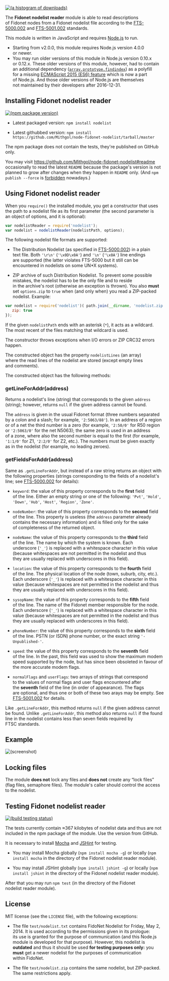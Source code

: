 [![(a histogram of downloads)](https://nodei.co/npm-dl/nodelist.png?height=3)](https://npmjs.org/package/nodelist)

The **Fidonet nodelist reader** module is able to read descriptions of Fidonet nodes from a Fidonet nodelist file according to the [FTS-5000.002](http://ftsc.org/docs/fts-5000.002) and [FTS-5001.002](http://ftsc.org/docs/fts-5001.002) standards.

This module is written in JavaScript and requires [Node.js](http://nodejs.org/) to run.
* Starting from v2.0.0, this module requires Node.js version 4.0.0 or newer.
* You may run older versions of this module in Node.js version 0.10.x or 0.12.x. These older versions of this module, however, had to contain an additional dependency ([`array.prototype.findindex`](https://www.npmjs.com/package/array.prototype.findindex)) as a polyfill for a missing [ECMAScript 2015 (ES6) feature](https://developer.mozilla.org/en-US/docs/Web/JavaScript/Reference/Global_Objects/Array/findIndex) which is now a part of Node.js. And those older versions of Node.js are themselves not maintained by their developers after 2016-12-31.

## Installing Fidonet nodelist reader

[![(npm package version)](https://nodei.co/npm/nodelist.png?downloads=true&downloadRank=true)](https://npmjs.org/package/nodelist)

* Latest packaged version: `npm install nodelist`

* Latest githubbed version: `npm install https://github.com/Mithgol/node-fidonet-nodelist/tarball/master`

The npm package does not contain the tests, they're published on GitHub only.

You may visit https://github.com/Mithgol/node-fidonet-nodelist#readme occasionally to read the latest `README` because the package's version is not planned to grow after changes when they happen in `README` only. (And `npm publish --force` is [forbidden](http://blog.npmjs.org/post/77758351673/no-more-npm-publish-f) nowadays.)

## Using Fidonet nodelist reader

When you `require()` the installed module, you get a constructor that uses the path to a nodelist file as its first parameter (the second parameter is an object of options, and it is optional):

```js
var nodelistReader = require('nodelist');
var nodelist = nodelistReader(nodelistPath, options);
```

The following nodelist file formats are supported:

* The Distribution Nodelist (as specified in [FTS-5000.002](http://ftsc.org/docs/fts-5000.002)) in a plain text file. Both `'\r\n'` (`'\x0D\x0A'`) and `'\n'` (`'\x0A'`) line endings are supported (the latter violates FTS-5000 but it still can be encountered in nodelists on some UN*X systems).

* ZIP archive of such Distribution Nodelist. To prevent some possible mistakes, the nodelist has to be the only file and to reside in the archive's root (otherwise an exception is thrown). You also **must** set `options.zip` to `true` when (and only when) you read a ZIP-packed nodelist. Example:

```js
var nodelist = require('nodelist')( path.join(__dirname, 'nodelist.zip'), {
   zip: true
});
```

If the given `nodelistPath` ends with an asterisk (`*`), it acts as a wildcard. The most recent of the files matching that wildcard is used.

The constructor throws exceptions when I/O errors or ZIP CRC32 errors happen.

The constructed object has the property `nodelistLines` (an array) where the read lines of the nodelist are stored (except empty lines and comments).

The constructed object has the following methods:

### getLineForAddr(address)

Returns a nodelist's line (string) that corresponds to the given `address` (string); however, returns `null` if the given address cannot be found.

The `address` is given in the usual Fidonet format (three numbers separated by a colon and a slash; for example, `'2:5063/88'`). In an address of a region or of a net the third number is a zero (for example, `'2:50/0'` for R50 region or `'2:5063/0'` for the net N5063); the same zero is used in an address of a zone, where also the second number is equal to the first (for example, `'1:1/0'` for Z1, `'2:2/0'` for Z2, etc.). The numbers must be given exactly as in the nodelist (for example, no leading zeroes).

### getFieldsForAddr(address)

Same as `.getLineForAddr`, but instead of a raw string returns an object with the following properties (strings corresponding to the fields of a nodelist's line; see [FTS-5000.002](http://ftsc.org/docs/fts-5000.002) for details):

* `keyword`: the value of this property corresponds to the **first** field of the line. Either an empty string or one of the following: `'Pvt'`, `'Hold'`, `'Down'`, `'Hub'`, `'Host'`, `'Region'`, `'Zone'`.

* `nodeNumber`: the value of this property corresponds to the **second** field of the line. This property is useless (the `address` parameter already contains the necessary information) and is filled only for the sake of completeness of the returned object.

* `nodeName`: the value of this property corresponds to the **third** field of the line. The name by which the system is known. Each underscore (`'_'`) is replaced with a whitespace character in this value (because whitespaces are not permitted in the nodelist and thus they are usually replaced with underscores in this field).

* `location`: the value of this property corresponds to the **fourth** field of the line. The physical location of the node (town, suburb, city, etc.). Each underscore (`'_'`) is replaced with a whitespace character in this value (because whitespaces are not permitted in the nodelist and thus they are usually replaced with underscores in this field).

* `sysopName`: the value of this property corresponds to the **fifth** field of the line. The name of the Fidonet member responsible for the node. Each underscore (`'_'`) is replaced with a whitespace character in this value (because whitespaces are not permitted in the nodelist and thus they are usually replaced with underscores in this field).

* `phoneNumber`: the value of this property corresponds to the **sixth** field of the line. PSTN (or ISDN) phone number, or the exact string `'-Unpublished-'`.

* `speed`: the value of this property corresponds to the **seventh** field of the line. In the past, this field was used to show the maximum modem speed supported by the node, but has since been obsoleted in favour of the more accurate modem flags.

* `normalFlags` and `userFlags`: two arrays of strings that correspond to the values of normal flags and user flags encountered after the **seventh** field of the line (in order of appearance). The flags are optional, and thus one or both of these two arays may be empty. See [FTS-5001.002](http://ftsc.org/docs/fts-5001.002) for details.

Like `.getLineForAddr`, this method returns `null` if the given address cannot be found. Unlike `.getLineForAddr`, this method also returns `null` if the found line in the nodelist contains less than seven fields required by FTSC standards.

## Example

![(screenshot)](https://cloud.githubusercontent.com/assets/1088720/3007815/146668d6-dea0-11e3-8a9b-11c32d7926c2.gif)

## Locking files

The module **does not** lock any files and **does not** create any “lock files” (flag files, semaphore files). The module's caller should control the access to the nodelist.

## Testing Fidonet nodelist reader

[![(build testing status)](https://img.shields.io/travis/Mithgol/node-fidonet-nodelist/master.svg?style=plastic)](https://travis-ci.org/Mithgol/node-fidonet-nodelist)

The tests currently contain ≈367 kilobytes of nodelist data and thus are not included in the npm package of the module. Use the version from GitHub.

It is necessary to install [Mocha](https://mochajs.org/) and [JSHint](http://jshint.com/) for testing.

* You may install Mocha globally (`npm install mocha -g`) or locally (`npm install mocha` in the directory of the Fidonet nodelist reader module).

* You may install JSHint globally (`npm install jshint -g`) or locally (`npm install jshint` in the directory of the Fidonet nodelist reader module).

After that you may run `npm test` (in the directory of the Fidonet nodelist reader module).

## License

MIT license (see the `LICENSE` file), with the following exceptions:

* The file `test/nodelist.txt` contains FidoNet Nodelist for Friday, May 2, 2014. It is used according to the permissions given in its prologue: its use is granted for the purpose of communication (and this Node.js module is developed for that purpose). However, this nodelist is **outdated** and thus it should be used **for testing purposes only:** you **must** get a newer nodelist for the purposes of communication within FidoNet.

* The file `test/nodelist.zip` contains the same nodelist, but ZIP-packed. The same restrictions apply.
